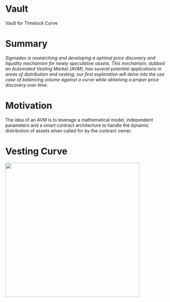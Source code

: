 # Vault
Vault for Timelock Curve

# Summary
<em>Sigmadex is researching and developing a optimal price discovery and liquidity mechanism for newly speculative assets. This mechanism, dubbed an Automated Vesting Market (AVM), has several potential applications in areas of distribution and vesting; our first exploration will delve into the use case of balancing volume against a curve while obtaining a proper price discovery over time.</em>

# Motivation
The idea of an AVM is to leverage a mathematical model, independent parameters and a smart contract architecture to handle the dynamic distribution of assets when called for by the contract owner.

# Vesting Curve
<img src="https://i.imgur.com/ve2RlHw.jpg" style="width:420px;">
